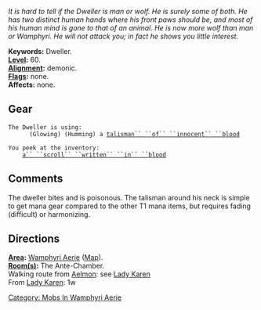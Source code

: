 *It is hard to tell if the Dweller is man or wolf. He is surely some of
both. He has two distinct human hands where his front paws should be,
and most of his human mind is gone to that of an animal. He is now more
wolf than man or Wamphyri. He will not attack you; in fact he shows you
little interest.*

**Keywords:** Dweller.  
**[Level](Level "wikilink"):** 60.  
**[Alignment](Alignment "wikilink"):** demonic.  
**[Flags](:Category:_Mob_Types "wikilink"):** none.  
**Affects:** none.  

## Gear

`The Dweller is using:`  
`    `<worn around neck>`  (Glowing) (Humming) a `[`talisman`` ``of`` ``innocent`` ``blood`](Talisman_Of_Innocent_Blood "wikilink")

`You peek at the inventory:`  
`    `[`a`` ``scroll`` ``written`` ``in`` ``blood`](Scroll_Written_In_Blood "wikilink")

## Comments

The dweller bites and is poisonous. The talisman around his neck is
simple to get mana gear compared to the other T1 mana items, but
requires fading (difficult) or harmonizing.

## Directions

**[Area](:Category:_Areas "wikilink"):** [Wamphyri
Aerie](:Category:_Wamphyri_Aerie "wikilink")
([Map](Wamphyri_Aerie_Map "wikilink")).  
**[Room(s)](:Category:_Rooms "wikilink"):** The Ante-Chamber.  
Walking route from [Aelmon](Aelmon "wikilink"): see [Lady
Karen](Lady_Karen "wikilink")  
From [Lady Karen](Lady_Karen "wikilink"): 1w

[Category: Mobs In Wamphyri
Aerie](Category:_Mobs_In_Wamphyri_Aerie "wikilink")
